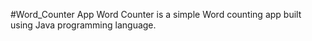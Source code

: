#Word_Counter App
Word Counter is a simple Word counting app built using Java programming language.
